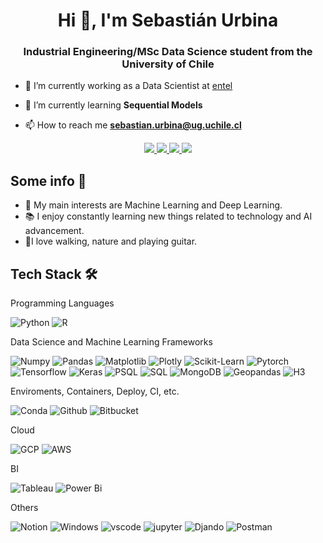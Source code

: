 <h1 align="center">Hi 👋, I'm Sebastián Urbina</h1>
<h3 align="center">Industrial Engineering/MSc Data Science student from the University of Chile</h3>

- 🔭 I’m currently working as a Data Scientist at [entel]([https://www.entel.cl/)

- 🌱 I’m currently learning **Sequential Models**

- 📫 How to reach me **sebastian.urbina@ug.uchile.cl**

<p align="center">
    <a href="https://linkedin.com/in/sebaurbina">
        <img src="https://img.shields.io/badge/LinkedIn-0077B5?style=for-the-badge&logo=linkedin&logoColor=white"/>
    </a>
    <a href="mailto:sebastian.urbina@ug.uchile.cl">
        <img src="https://img.shields.io/badge/Gmail-D14836?style=for-the-badge&logo=gmail&logoColor=white"/>
    </a>
    <a href="0_en_CV_Sebastian_Urbina_.pdf">
        <img src="https://img.shields.io/badge/Resume-Blue?style=for-the-badge&logoColor=white"/>
    </a>
    <a href="0_es_CV_Sebastian_Urbina.pdf">
        <img src="https://img.shields.io/badge/Resume (in spanish)-a?style=for-the-badge&logoColor=white"/>
    </a>
</p>

## Some info 🦆

- 💙 My main interests are Machine Learning and Deep Learning. 
- 📚 I enjoy constantly learning new things related to technology and AI advancement.
- 🎸I love walking, nature and playing guitar.
<!-- <h3 align="left">Connect with me:</h3>
<p align="left">
<a href="https://linkedin.com/in/sebaurbina" target="blank"><img align="center" src="https://raw.githubusercontent.com/rahuldkjain/github-profile-readme-generator/master/src/images/icons/Social/linked-in-alt.svg" alt="sebaurbina" height="30" width="40" /></a>
</p> -->

## Tech Stack 🛠️

Programming Languages

![Python](https://img.shields.io/badge/Python-FFD43B?style=for-the-badge&logo=python&logoColor=blue)
![R](https://img.shields.io/badge/R-276DC3?style=for-the-badge&logo=r&logoColor=white)

Data Science and Machine Learning Frameworks

![Numpy](https://img.shields.io/badge/Numpy-777BB4?style=flat-square&logo=numpy&logoColor=white])
![Pandas](https://img.shields.io/badge/Pandas-2C2D72?style=flat-square&logo=pandas&logoColor=white])
![Matplotlib](https://img.shields.io/badge/Matplotlib-%23ffffff.svg?style=flat-square&logo=Matplotlib&logoColor=black)
![Plotly](https://img.shields.io/badge/Plotly-239120?style=flat-square&logo=plotly&logoColor=white])
![Scikit-Learn](https://img.shields.io/badge/scikit_learn-F7931E?style=flat-square&logo=scikit-learn&logoColor=white])
![Pytorch](https://img.shields.io/badge/PyTorch-EE4C2C?style=flat-square&logo=pytorch&logoColor=white])
![Tensorflow](https://img.shields.io/badge/TensorFlow-FF6F00?style=flat-square&logo=tensorflow&logoColor=white)
![Keras](https://img.shields.io/badge/Keras-%23D00000.svg?style=flat-square&logo=Keras&logoColor=white)
![PSQL](https://img.shields.io/badge/PostgreSQL-316192?style=flat-square&logo=postgresql&logoColor=white)
![SQL](https://img.shields.io/badge/MySQL-00000F?style=flat-square&logo=mysql&logoColor=white)
![MongoDB](https://img.shields.io/static/v1?style=flat-square&message=MongoDB&color=47A248&logo=MongoDB&logoColor=FFFFFF&label=)
![Geopandas](https://img.shields.io/badge/geopandas-black?logo=geopandas)
![H3](https://img.shields.io/badge/H3-blue?logo=h3)

Enviroments, Containers, Deploy, CI, etc.

![Conda](https://img.shields.io/badge/conda-342B029.svg?&style=flat-square&logo=anaconda&logoColor=white)
![Github](https://img.shields.io/badge/GitHub-100000?style=flat-square&logo=github&logoColor=white)
![Bitbucket](https://img.shields.io/badge/bitbucket-%230047B3.svg?style=flat-square&logo=bitbucket&logoColor=white)

Cloud


![GCP](https://img.shields.io/badge/Google_Cloud-4285F4?style=flat-square&logo=google-cloud&logoColor=white)
![AWS](https://img.shields.io/badge/Amazon_AWS-FF9900?style=flat-square&logo=amazonaws&logoColor=white)

BI

![Tableau](https://img.shields.io/badge/Tableau-E97627?style=flat-square&logo=Tableau&logoColor=white)
![Power Bi](https://img.shields.io/badge/power_bi-F2C811?style=flat-square&logo=powerbi&logoColor=black)

Others

![Notion](https://img.shields.io/badge/Notion-000000?style=flat-square&logo=notion&logoColor=white)
![Windows](https://img.shields.io/badge/Windows-0078D6?style=flat-square&logo=windows&logoColor=white)
![vscode](https://img.shields.io/badge/VSCode-0078D4?style=flat-square&logo=visual%20studio%20code&logoColor=white)
![jupyter](https://img.shields.io/badge/Jupyter-F37626.svg?&style=flat-square&logo=Jupyter&logoColor=white)
![Djando](https://img.shields.io/badge/Django-092E20?style=flat-square&logo=django&logoColor=white)
![Postman](https://img.shields.io/badge/Postman-FF6C37?style=flat-square&logo=postman&logoColor=white)

